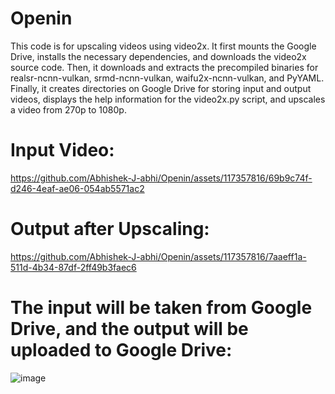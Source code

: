 # Openin
This code is for upscaling videos using video2x. It first mounts the Google Drive, installs the necessary dependencies, and downloads the video2x source code. Then, it downloads and extracts the precompiled binaries for realsr-ncnn-vulkan, srmd-ncnn-vulkan, waifu2x-ncnn-vulkan, and PyYAML. Finally, it creates directories on Google Drive for storing input and output videos, displays the help information for the video2x.py script, and upscales a video from 270p to 1080p.


# Input Video:
https://github.com/Abhishek-J-abhi/Openin/assets/117357816/69b9c74f-d246-4eaf-ae06-054ab5571ac2

# Output after Upscaling:
https://github.com/Abhishek-J-abhi/Openin/assets/117357816/7aaeff1a-511d-4b34-87df-2ff49b3faec6

# The input will be taken from Google Drive, and the output will be uploaded to Google Drive:
![image](https://github.com/Abhishek-J-abhi/Openin/assets/117357816/083b19de-e811-494f-8666-408b7d6c8e9f)
